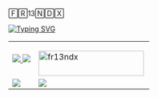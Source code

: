 <!-- CSS STYLING-->
<link rel="stylesheet" href="https://github.com/fr13nd-x/style/blob/main/style.css">
🄵🅁13🄽🄳🅇

<a href="https://git.io/typing-svg"><img src="https://readme-typing-svg.demolab.com?font=Fira+Code&size=25&duration=2000&color=0BE90C&background=000000FB&vCenter=true&multiline=true&width=1000&height=110&lines=%24+Cyber+Security+Specialist;%24+C+and+Python+Programmer;%24+Ethical+Hacker" alt="Typing SVG" /></a>



<table border="0">
  <tr>
    <td style="text-align:center;"><a href="https://www.linkedin.com/in/mosesgichia/"> <img src="https://img.shields.io/badge/linkedin-0A66C2?style=for-the-badge&logo=linkedin&logoColor=white"> </a>
      <a href="https://twitter.com/fr13ndx1"> <img src="https://img.shields.io/badge/twitter-1DA1F2?style=for-the-badge&logo=twitter&logoColor=white"> </a>
    </td>
    <td><p><a href="https://ko-fi.com/fr13ndx"> <img align="left" src="https://cdn.ko-fi.com/cdn/kofi3.png?v=3" height="50" width="210" alt="fr13ndx" /></a></p>
    </td>
  </tr>
   <tr>
    <td>
      <img src="https://github-readme-stats.vercel.app/api?username=fr13nd-x&show_icons=true&theme=radical">
    </td>
    <td>
      <a href="https://github.com/anuraghazra/github-readme-stats"><img src="https://github-readme-stats.vercel.app/api/top-langs/?username=fr13nd-x&layout=compact"></a>
    </td>
  </tr>
</table>









<!-- <h3 align="left">Connect with me:</h3>

[![linkedin](https://img.shields.io/badge/linkedin-0A66C2?style=for-the-badge&logo=linkedin&logoColor=white)](https://www.linkedin.com/in/mosesgichia/)
[![twitter](https://img.shields.io/badge/twitter-1DA1F2?style=for-the-badge&logo=twitter&logoColor=white)](https://twitter.com/fr13ndx1)

<h3 align="left">Support:</h3>
<p><a href="https://ko-fi.com/fr13ndx"> <img align="left" src="https://cdn.ko-fi.com/cdn/kofi3.png?v=3" height="50" width="210" alt="fr13ndx" /></a></p><br><br>

![fr13ndx GitHub stats](https://github-readme-stats.vercel.app/api?username=fr13nd-x&show_icons=true&theme=radical)

[![Top Langs](https://github-readme-stats.vercel.app/api/top-langs/?username=fr13nd-x&layout=compact)](https://github.com/anuraghazra/github-readme-stats)
-->








